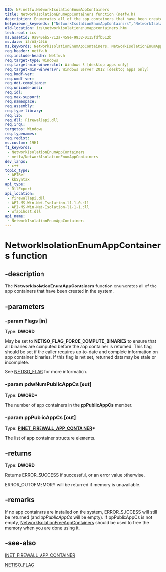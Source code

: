 ```yaml
---
UID: NF:netfw.NetworkIsolationEnumAppContainers
title: NetworkIsolationEnumAppContainers function (netfw.h)
description: Enumerates all of the app containers that have been created in the system.
helpviewer_keywords: ["NetworkIsolationEnumAppContainers","NetworkIsolationEnumAppContainers function [ICS/ICF]","ics.networkisolationenumappcontainers","networkisolation/NetworkIsolationEnumAppContainers"]
old-location: ics\networkisolationenumappcontainers.htm
tech.root: ics
ms.assetid: 9a940eb5-712a-459e-9932-0115fdfb512b
ms.date: 12/05/2018
ms.keywords: NetworkIsolationEnumAppContainers, NetworkIsolationEnumAppContainers function [ICS/ICF], ics.networkisolationenumappcontainers, networkisolation/NetworkIsolationEnumAppContainers
req.header: netfw.h
req.include-header: Netfw.h
req.target-type: Windows
req.target-min-winverclnt: Windows 8 [desktop apps only]
req.target-min-winversvr: Windows Server 2012 [desktop apps only]
req.kmdf-ver: 
req.umdf-ver: 
req.ddi-compliance: 
req.unicode-ansi: 
req.idl: 
req.max-support: 
req.namespace: 
req.assembly: 
req.type-library: 
req.lib: 
req.dll: Firewallapi.dll
req.irql: 
targetos: Windows
req.typenames: 
req.redist: 
ms.custom: 19H1
f1_keywords:
 - NetworkIsolationEnumAppContainers
 - netfw/NetworkIsolationEnumAppContainers
dev_langs:
 - c++
topic_type:
 - APIRef
 - kbSyntax
api_type:
 - DllExport
api_location:
 - firewallapi.dll
 - API-MS-Win-Net-Isolation-l1-1-0.dll
 - API-MS-Win-Net-Isolation-l1-1-1.dll
 - wfapihost.dll
api_name:
 - NetworkIsolationEnumAppContainers
---
```


# NetworkIsolationEnumAppContainers function


## -description

The <b>NetworkIsolationEnumAppContainers</b> function enumerates all of the app containers that have been created in the system.

## -parameters

### -param Flags [in]

Type: <b>DWORD</b>

May be set to <b>NETISO_FLAG_FORCE_COMPUTE_BINARIES</b> to ensure that all binaries are computed before the app container is returned. This flag should be set if the caller requires up-to-date and complete information on app container binaries. If this flag is not set, returned data may be stale or incomplete.


See <a href="/previous-versions/windows/desktop/api/netfw/ne-netfw-netiso_flag">NETISO_FLAG</a> for more information.

### -param pdwNumPublicAppCs [out]

Type: <b>DWORD*</b>

The number of app containers in the <b>ppPublicAppCs</b> member.

### -param ppPublicAppCs [out]

Type: <b><a href="/windows/desktop/api/netfw/ns-netfw-inet_firewall_app_container">PINET_FIREWALL_APP_CONTAINER</a>*</b>

The list of app container structure elements.

## -returns

Type: <b>DWORD</b>

Returns ERROR_SUCCESS if successful, or an error value otherwise. 

ERROR_OUTOFMEMORY will be returned if memory is unavailable.

## -remarks

If no app containers are installed on the system, ERROR_SUCCESS will still be returned (and <i>ppPublicAppCs</i> will be empty).  If ppPublicAppCs is not empty, <a href="https://docs.microsoft.com/en-us/windows/win32/api/netfw/nf-netfw-networkisolationfreeappcontainers">NetworkIsolationFreeAppContainers</a> should be used to free the memory when you are done using it.

## -see-also

<a href="/windows/desktop/api/netfw/ns-netfw-inet_firewall_app_container">INET_FIREWALL_APP_CONTAINER</a>



<a href="/previous-versions/windows/desktop/api/netfw/ne-netfw-netiso_flag">NETISO_FLAG</a>
